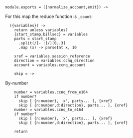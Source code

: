    module.exports = ({normalize_account,emit}) ->

For this map the reduce function is `_count`:

      ({variables}) ->
        return unless variables?
        {start_stamp,billsec} = variables
        parts = start_stamp
          .split(/[- :]/)[0..3]
          .map (x) -> parseInt x, 10

        xref = variables.session_reference
        direction = variables.ccnq_direction
        account = variables.ccnq_account

        skip = ->

By-number

        number = variables.ccnq_from_e164
        if number?
          skip [ {n:number}, 'x', parts... ], {xref}
          skip [ {n:number,d:direction}, parts... ], {xref}
        number = variables.ccnq_to_e164
        if number?
          skip [ {n:number}, 'x', parts... ], {xref}
          skip [ {n:number,d:direction}, parts... ], {xref}

        return
